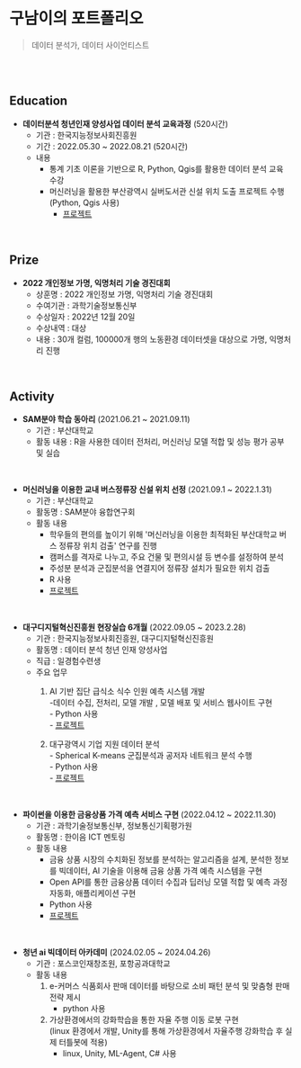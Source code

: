 # 구남이의 포트폴리오
> 데이터 분석가, 데이터 사이언티스트

<br/>
<br/>

## Education
+ __데이터분석 청년인재 양성사업 데이터 분석 교육과정__ (520시간)
  + 기관 : 한국지능정보사회진흥원
  + 기간 : 2022.05.30 ~ 2022.08.21 (520시간)
  + 내용
    + 통계 기초 이론을 기반으로 R, Python, Qgis를 활용한 데이터 분석 교육 수강
    + 머신러닝을 활용한 부산광역시 실버도서관 신설 위치 도출 프로젝트 수행 (Python, Qgis 사용)
      + [프로젝트](https://github.com/gunami0058/portfolio/blob/main/%EB%B6%80%EC%82%B0%EA%B4%91%EC%97%AD%EC%8B%9C%20%EA%B3%A0%EB%A0%B9%EC%B8%B5%EC%9D%84%20%EC%9C%84%ED%95%9C%20%EC%8B%A4%EB%B2%84%EB%8F%84%EC%84%9C%EA%B4%80%20%EC%9E%AC%EC%A0%95%EB%A6%BD.pdf)

<br/>

## Prize
+ __2022 개인정보 가명, 익명처리 기술 경진대회__
  + 상훈명 : 2022 개인정보 가명, 익명처리 기술 경진대회
  + 수여기관 : 과학기술정보통신부
  + 수상일자 : 2022년 12월 20일
  + 수상내역 : 대상
  + 내용 : 30개 컬럼, 100000개 행의 노동환경 데이터셋을 대상으로 가명, 익명처리 진행

<br/>

## Activity
+ __SAM분야 학습 동아리__ (2021.06.21 ~ 2021.09.11)
  + 기관 : 부산대학교
  + 활동 내용 : R을 사용한 데이터 전처리, 머신러닝 모델 적합 및 성능 평가 공부 및 실습
<br/>

+ __머신러닝을 이용한 교내 버스정류장 신설 위치 선정__ (2021.09.1 ~ 2022.1.31)
  + 기관 : 부산대학교
  + 활동명 : SAM분야 융합연구회
  + 활동 내용 
    + 학우들의 편의를 높이기 위해 '머신러닝을 이용한 최적화된 부산대학교 버스 정류장 위치 검출' 연구를 진행
    + 캠퍼스를 격자로 나누고, 주요 건물 및 편의시설 등 변수를 설정하여 분석
    + 주성분 분석과 군집분석을 연결지어 정류장 설치가 필요한 위치 검출
    + R 사용
    + [프로젝트](https://github.com/gunami0058/portfolio/blob/main/%EB%A8%B8%EC%8B%A0%EB%9F%AC%EB%8B%9D%EC%9D%84%20%EC%9D%B4%EC%9A%A9%ED%95%9C%20%EA%B5%90%EB%82%B4%20%EB%B2%84%EC%8A%A4%EC%A0%95%EB%A5%98%EC%9E%A5%20%EC%8B%A0%EC%84%A4%20%EC%9C%84%EC%B9%98%20%EC%84%A0%EC%A0%95.pdf)
<br/>

+ __대구디지털혁신진흥원 현장실습 6개월__ (2022.09.05 ~ 2023.2.28)
  + 기관 : 한국지능정보사회진흥원, 대구디지털혁신진흥원
  + 활동명 : 데이터 분석 청년 인재 양성사업
  + 직급 : 일경험수련생
  + 주요 업무
    1. AI 기반 집단 급식소 식수 인원 예측 시스템 개발 
    <br/> -데이터 수집, 전처리, 모델 개발 , 모델 배포 및 서비스 웹사이트 구현
    <br/> - Python 사용
    <br/> - [프로젝트](https://github.com/gunami0058/portfolio/blob/main/AI%EA%B8%B0%EB%B0%98%20%EC%8B%9D%EC%88%98%EC%98%88%EC%B8%A1%20%EC%84%9C%EB%B9%84%EC%8A%A4%20%EA%B0%9C%EB%B0%9C.pdf)

    3. 대구광역시 기업 지원 데이터 분석 
    <br/> - Spherical K-means 군집분석과 공저자 네트워크 분석 수행
    <br/> - Python 사용
    <br/> - [프로젝트](https://github.com/gunami0058/portfolio/blob/main/%EC%A7%80%EC%9E%90%EC%B2%B4%20%EA%B8%B0%EC%97%85%EC%A7%80%EC%9B%90%20%EB%8D%B0%EC%9D%B4%ED%84%B0%20%EB%B6%84%EC%84%9D.pdf)

<br/> 

+ __파이썬을 이용한 금융상품 가격 예측 서비스 구현__ (2022.04.12 ~ 2022.11.30)
   + 기관 : 과학기술정보통신부, 정보통신기획평가원
   +  활동명 : 한이음 ICT 멘토링
   +  활동 내용
      +  금융 상품 시장의 수치화된 정보를 분석하는 알고리즘을 설계, 분석한 정보를 빅데이터, AI 기술을 이용해 금융 상품 가격 예측 시스템을 구현 
      +  Open API를 통한 금융상품 데이터 수집과 딥러닝 모델 적합 및 예측 과정 자동화, 애플리케이션 구현
      +  Python 사용
      +  [프로젝트](https://github.com/gunami0058/portfolio/blob/main/%ED%8C%8C%EC%9D%B4%EC%8D%AC%EC%9D%84%20%EC%9D%B4%EC%9A%A9%ED%95%9C%20%EA%B8%88%EC%9C%B5%EC%83%81%ED%92%88%20%EA%B0%80%EA%B2%A9%20%EC%98%88%EC%B8%A1%20%EC%84%9C%EB%B9%84%EC%8A%A4%20%EA%B5%AC%ED%98%84.pdf)

<br/> 

+ __청년 ai 빅데이터 아카데미__ (2024.02.05 ~ 2024.04.26)
  + 기관 : 포스코인재창조원, 포항공과대학교
  + 활동 내용
    1.   e-커머스 식품회사 판매 데이터를 바탕으로 소비 패턴 분석 및 맞춤형 판매 전략 제시
          + python 사용
    2.   가상환경에서의 강화학습을 통한 자율 주행 이동 로봇 구현 <br/> (linux 환경에서 개발, Unity를 통해 가상환경에서 자율주행 강화학습 후 실제 터틀봇에 적용)
          + linux, Unity, ML-Agent, C# 사용
